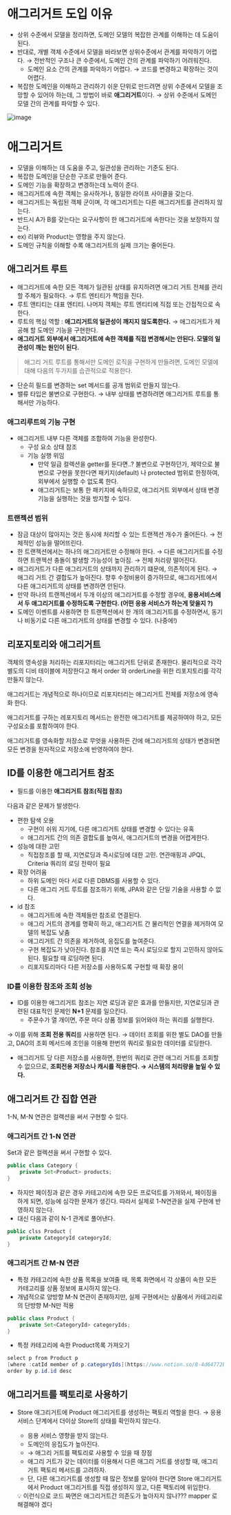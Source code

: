 # 애그리거트 도입 이유

- 상위 수준에서 모델을 정리하면, 도메인 모델의 복잡한 관계를 이해하는 데 도움이 된다.
- 반대로, 개별 객체 수준에서 모델을 바라보면 상위수준에서 관계를 파악하기 어렵다.  → 전반적인 구조나 큰 수준에서, 도메인 간의 관계를 파악하기 어려워진다.
    - 도메인 요소 간의 관계를 파악하기 어렵다. → 코드를 변경하고 확장하는 것이 어렵다.
- 복잡한 도메인을 이해하고 관리하기 쉬운 단위로 만드려면 상위 수준에서 모델을 조망할 수 있어야 하는데, 그 방법이 바로 **애그리거트**이다. → 상위 수준에서 도메인 모델 간의 관계를 파악할 수 있다.

![image](https://github.com/ZI-won-ZONE-ha/CS_JONGJIBU/assets/87687210/f2677601-f275-410c-a984-c73b66d46cb2)

# 애그리거트

- 모델을 이해하는 데 도움을 주고, 일관성을 관리하는 기준도 된다.
- 복잡한 도메인을 단순한 구조로 만들어 준다.
- 도메인 기능을 확장하고 변경하는데 노력이 준다.
- 애그리거트에 속한 객체는 유사하거나, 동일한 라이프 사이클을 갖는다.
- 애그리거트는 독립된 객체 군이며, 각 애그리거트는  다른 애그리거트를 관리하지 않는다.
- 반드시 A가 B를 갖는다는 요구사항이 한 애그리거트에 속한다는 것을 보장하지 않는다.
- ex) 리뷰와 Product는 영향을 주지 않는다.
- 도메인 규칙을 이해할 수록 애그리거트의 실제 크기는 줄어든다.

## 애그리거트 루트

- 애그리거트에 속한 모든 객체가 일관된 상태를 유지하려면 애그리 거트 전체를 관리할 주체가 필요하다.  → 루트 엔티티가 책임을 진다.
- 루트 앤티티는 대표 엔티티. 나머지 객체는 루트 엔티티에 직접 또는 간접적으로 속한다.
- 루트의 핵심 역할 : **애그리거트의 일관성이 깨지지 않도록한다.** → 애그리거트가 제공해 할 도메인 기능을 구현한다.
- **애그리거트 외부에서 애그리거트에 속한 객체를 직접 변경해서는 안된다.  모델의 일관성이 깨는 원인이 된다.**

> 애그리 거트 루트를 통해서만 도메인 로직을 구현하게 만들려면, 도메인 모델에 대해 다음의 두가지를 습관적으로 적용한다.
> 
- 단순히 필드를 변경하는 set 메서드를 공개 범위로 만들지 않는다.
- 밸류 타입은 불변으로 구현한다. → 내부 상태를 변경하려면 애그리거트 루트를 통해서만 가능하다.

### 애그리루트의 기능 구현

- 애그리거트 내부 다른 객체를 조합하여 기능을 완성한다.
    - 구성 요소 상태 참조
    - 기능 실행 위임
        - 만약 일급 컬렉션을 getter를 둔다면..?  불변으로 구현하던가, 제약으로 불변으로 구현을 못한다면 패키지(default) 나 protected 범위로 한정하여, 외부에서 실행할 수 없도록 한다.
        - 애그리거트는 보통 한 패키지에 속하므로, 애그리거트 외부에서 상태 변경 기능을 실행하는 것을 방지할 수 있다.

### 트랜젝션 범위

- 잠금 대상이 많아지는 것은 동시에 처리할 수 있는 트랜젝션 개수가 줄어든다. → 전체적인 성능을 떨어뜨린다.
- 한 트랜젝션에서는 하나의 애그리거트만 수정해야 한다. → 다른 애그리거트를 수정하면 트랜젝션 충돌이 발생할 가능성이 높아짐.  → 전체 처리량 떨어진다.
- 애그리거트가 다른 애그리거트의 상태까지 관리하기 떄문에, 의존적이게 된다. → 애그리 거트 간 결합도가 높아진다. 향후 수정비용이 증가하므로, 애그리거트에서 다른 애그리거트의 상태를 변경하면 안된다.
- 만약 하나의 트랜젝션에서 두개 이상의 애그리거트를 수정할 경우에, **응용서비스에서 두 애그리거트를 수정하도록 구현한다.  (어떤 응용 서비스가 하는게 맞을지 ?)**
- 도메인 이벤트를 사용하면 한 트랜잭션에서 한 개의 애그리거트를 수정하면서, 동기나 비동기로 다른 애그리거트의 상태를 변경할 수 있다. (나중에!)

## 리포지토리와 애그리거트

객체의 영속성을 처리하는 리포지터리는 애그리거트 단위로 존재한다. 물리적으로 각각 별도의 디비 테이블에 저장한다고 해서 order 와 orderLine을 위한 리포지토리를 각각 만들지 않는다. 

애그리거트는 개념적으로 하나이므로 리포지터리는 애그리거트 전체를 저장소에 영속화 한다. 

애그리거트를 구하는 레포지토리 메서드는 완전한 애그리거트를 제공하여야 하고, 모든 구성요소를 포함하여야 한다. 

애그리거트를 영속화할 저장소로 무엇을 사용하든 간에 애그리거트의 상태가 변경되면 모든 변경을 원자적으로 저장소에 반영하여야 한다. 

## ID를 이용한 애그리거트 참조

- 필드를 이용한 **애그리거트 참조(직접 참조)**

다음과 같은 문제가 발생한다. 

- 편한 탐색 오용
    - 구현이 쉬워 지기에, 다른 애그리거트 상태를 변경할 수 있다는 유혹
    - 애그리거트 간의 의존 결합도를 높여서, 애그리거트의 변경을 어렵게한다.
- 성능에 대한 고민
    - 직접참조를 할 때, 지연로딩과 즉시로딩에 대한 고민. 연관매핑과 JPQL, Criteria 쿼리의 로딩 전략이 필요
- 확장 어려움
    - 하위 도메인 마다 서로 다른 DBMS를 사용할 수 있다.
    - 다른 애그리 거트 루트를 참조하기 위해, JPA와 같은 단일 기술을 사용할 수 없다.
- id 참조
    - 애그리거트에 속한 객체들만 참조로 연결된다.
    - 애그리 거트의 경계를 명확히 하고, 애그리거트 간 물리적인 연결을 제거하여 모델의 복잡도 낮춤
    - 애그리거트 간 의존을 제거하여, 응집도를 높여준다.
    - 구현 복잡도가 낮아진다. 참조를 지연 또는 즉시 로딩으로 할지 고민하지 않아도 된다. 필요할 때 로딩하면 된다.
    - 리포지토리마다 다른 저장소를 사용하도록 구현할 때 확장 용이

### ID를 이용한 참조와 조회 성능

- ID를 이용한 애그리거트 참조는 지연 로딩과 같은 효과를 만들지만, 지연로딩과 관련된 대표적인 문제인 **N+1** 문제를 일으킨다.
    - 주문수가 열 개이면, 주문 마다 상품 정보를 읽어와야 하는 쿼리를 실행한다.

→ 이를 위해 **조회 전용 쿼리**를 사용하면 된다. → 데이터 조회를 위한 별도 DAO를 만들고, DAO의 조회 메서드에 조인을 이용해 한번의 쿼리로 필요한 데이터를 로딩한다.  

- 애그리거트 당 다른 저장소를 사용하면, 한번의 쿼리로 관련 애그리 거트를 조회할 수 없으므로, **조회전용 저장소나 캐시를 적용한다. → 시스템의 처리량을 높일 수 있다.**

## 애그리거트 간 집합 연관

1-N, M-N 연관은 컬랙션을 써서 구현할 수 있다.

### 애그리거트 간 1-N 연관

Set과 같은 컬렉션을 써서 구현할 수 있다. 

```java
public class Category {
	private Set<Product> products;
} 
```

- 하지만 페이징과 같은 경우 카테고리에 속한 모든 프로덕트를 가져와서, 페이징을 하게 되면, 성능에 심각한 문제가 생긴다. 따라서 실제로 1-N연관을 실제 구현에 반영하지 않는다.
- 대신 다음과 같이 N-1 관계로 풀어낸다.

```java
public clss Product {
	private CategoryId categoryId;
}
```

### 애그리거트 간 M-N 연관

- 특정 카테고리에 속한 상품 목록을 보여줄 때, 목록 화면에서 각 상품이 속한 모든 카테고리를 상품 정보에 표시하지 않는다.
- 개념적으로 양방향 M-N 연관이 존재하지만, 실제 구현에서는 상품에서 카테고리로의 단방향 M-N만 적용

```java
public class Product {
	private Set<CategoryId> categoryIds;
}
```

- 특정 카테고리에 속한 Product목록 가져오기

```java
select p from Product p 
[where :catId member of p.categoryIds](https://www.notion.so/8-4d64772b4aa1485293b2c28eb28a4f56?pvs=21) 
order by p.id.id desc
```

## 애그리거트를 팩토리로 사용하기

- Store 애그리거트에 Product 애그리거트를 생성하는 팩토리 역할을 한다. → 응용 서비스 단계에서 더이상 Store의 상태를 확인하지 않는다.
    - 응용 서비스 영향을 받지 않는다.
    - 도메인의 응집도가 높아진다.
    - → 애그리 거트를 팩토리로 사용할 수 있을 때 장점
    - 애그리 거트가 갖는 데이터를 이용해서 다른 애그리 거트를 생성할 때, 애그리 거트 팩토리 메서드를 고려하자.
    - 단, 다른 애그리거트를 생성할 때 많은 정보를 알아야 한다면 Store 애그리거트에서 Product 애그리거트를 직접 생성하지 않고, 다른 팩토리에 위임한다.
    
    <aside>
    💡 이런식으로 코드 짜면은 애그리거트간 의존도가 높아지지 않나??? mapper 로 해결해야 겠다
    
    </aside>
